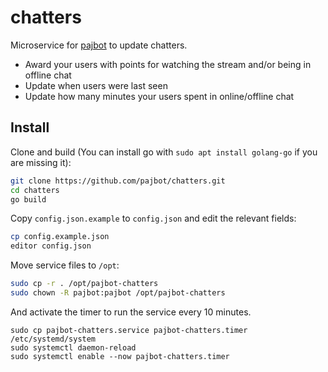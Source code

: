 # chatters
Microservice for [pajbot](https://github.com/pajbot/pajbot) to update chatters.

- Award your users with points for watching the stream and/or being in offline chat
- Update when users were last seen
- Update how many minutes your users spent in online/offline chat

## Install

Clone and build (You can install go with `sudo apt install golang-go` if you are missing it):

```bash
git clone https://github.com/pajbot/chatters.git
cd chatters
go build
```

Copy `config.json.example` to `config.json` and edit the relevant fields:

```bash
cp config.example.json
editor config.json
```

Move service files to `/opt`:

```bash
sudo cp -r . /opt/pajbot-chatters
sudo chown -R pajbot:pajbot /opt/pajbot-chatters
```

And activate the timer to run the service every 10 minutes.

```
sudo cp pajbot-chatters.service pajbot-chatters.timer /etc/systemd/system
sudo systemctl daemon-reload
sudo systemctl enable --now pajbot-chatters.timer
```
